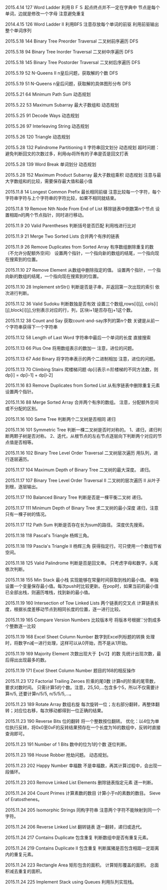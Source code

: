 2015.4.14
127 Word Ladder
利用ＢＦＳ
起点终点并不一定在字典中
节点是每个单词，边就是修改一个字母
注意避免重复

2014.4.15
126 Word Ladder II
利用BFS
注意存放每个单词的前驱
利用前驱输出整个单词序列

2015.5.18
144 Binary Tree Preorder Traversal
二叉树前序遍历
DFS

2015.5.18
94 Binary Tree Inorder Traversal
二叉树中序遍历
DFS

2015.5.18
145 Binary Tree Postorder Traversal
二叉树后序遍历
DFS

2015.5.19
52 N-Queens II
n皇后问题，获取解的个数
DFS

2015.5.19
51 N-Queens
n皇后问题，获取解的具体图形分布
DFS

2015.5.21
64 Minimum Path Sum
动态规划

2015.5.22
53 Maximum Subarray
最大子数组和
动态规划

2015.5.25
91 Decode Ways
动态规划

2015.5.26
97 Interleaving String
动态规划

2015.5.26
120 Triangle
动态规划

2015.5.28
132 Palindrome Partitioning II
字符串回文划分
动态规划
超时问题：避免判断回文的次数过多，利用dp将所有的子串是否是回文打表

2015.5.28
139 Word Break
单词划分
动态规划

2015.5.28
152 Maximum Product Subarray
最大子数组乘积
动态规划
注意与最大字数组和的比较，需要保存最大值和最小值

2015.11.8
14 Longest Common Prefix 
最长相同前缀
注意比较每一个字符，每个字符串字符与上个字符串的字符比较，如果不相同就结束。

2015.11.8
19 Remove Nth Node From End of List
移除链表中倒数第n个节点
设置相距n的两个节点指针，同时进行移动。

2015.11.9
20 Valid Parentheses
判断括号是否匹配
利用栈进行比对

2015.11.9
21 Merge Two Sorted Lists
合并两个有序的链表

2015.11.9
26 Remove Duplicates from Sorted Array
有序数组删除重复的数（不允许分配额外空间）
设置两个指针，一个指向新的数组的结尾，一个指向现在搜索到的位置。

2015.11.10
27 Remove Element
从数组中删除指定的值。
设置两个指针，一个指向新的数组的结尾，一个指向现在搜索到的位置。

2015.11.10
28 Implement strStr()
判断是否是子串，并返回第一次出现的索引
依次进行判断。

2015.11.12
36 Valid Sudoku
判断数独是否有效
设置三个数组,rows[i][j], cols[i][j],block[i][j],分别表示对应的行，列，区块i+1是否存在j+1这个数。 

2015.11.12
38 Count and Say
获取count-and-say序列的第n个数
关键是从前一个字符串获得下一个字符串

2015.11.12
58 Length of Last Word
字符串中最后一个单词的长度
直接搜索

2015.11.13
66 Plus One
将用数组表示的数加一
注意，进位的问题。

2015.11.13
67 Add Binary
将字符串表示的两个二进制相加
注意，进位的问题。

2015.11.13
70 Climbing Stairs
爬楼梯问题
dp[i]表示ｎ阶楼梯的不同方法数，则dp[i] = dp[i-1] + dp[i-2]

2015.11.16
83 Remove Duplicates from Sorted List
从有序链表中删除重复元素
设置两个指针。

2015.11.16
88 Merge Sorted Array
合并两个有序的数组。
注意，分配额外空间或不分配的区别。

2015.11.16
100 Same Tree
判断两个二叉树是否相同
递归

2015.11.16
101 Symmetric Tree
判断一棵二叉树是否时对称的。
1、递归，递归判断两颗子树是否对称。
2、迭代，从根节点的左右节点逐层向下判断两个对应的节点值是否相等。

2015.11.16
102 Binary Tree Level Order Traversal
二叉树层次遍历
用队列，进行逐层遍历。

2015.11.17
104 Maximum Depth of Binary Tree
二叉树的最大深度。
递归。

2015.11.17
107 Binary Tree Level Order Traversal II
二叉树的层次遍历 II
从叶子到根，逐层输出。

2015.11.17
110 Balanced Binary Tree
判断是否是一棵平衡二叉树
递归。

2015.11.17
111 Minimum Depth of Binary Tree
求二叉树的最小深度
递归，注意只有一棵子树的情况。

2015.11.17
112 Path Sum
判断是否存在长为sum的路径。
深度优先搜索。

2015.11.18
118 Pascal's Triangle
杨辉三角。

2015.11.18
119 Pascla's Triangle II
杨辉三角
获得指定行。可只使用一个数组节省空间。

2015.11.18
125 Valid Palindrome
判断是否是回文串。
只考虑字母和数字。头尾依次判断。

2015.11.18
155 Min Stack
最小栈
实现能够在常量时间获取到栈的最小值。
单独设置一个变量保存最小值。每次push时比较更新。在pop时，如果当前的最小值已全部出栈，则遍历堆栈，找到新的最小值。

2015.11.19
160 Intersection of Tow Linked Lists
两个链表的交叉点
计算链表长度，根据长度差移动节点到相同长度的位置，逐一进行比较。

2015.11.19
165 Compare Version Numbers
比较版本号
将版本号根据'.'分割成多个整数逐一比较

2015.11.19 
168 Excel Sheet Column Number
数字到Excel列标题的转换
处理时，将数字n减一进行处理，这样可以从0开始，而不是从1开始。

2015.11.19
169 Majority Element
次数出现大于【n/2】的数
先统计出现次数，最后得出出现最多的数。

2015.11.19
171 Excel Sheet Column Number
题目的168的相反操作

2015.11.23
172 Factorial Trailing Zeroes
阶乘的尾0数
计算n的阶乘的尾零数，要求对数时间。
只需计算5的个数。注意，25,50,...包含多个5，所以不仅需要计算n/5, 还要计算n/5/5, n/5/5/5,...。

2015.11.23
189 Rotate Array
数组右旋
每次旋转一位；左右部分翻转，再整体翻转；对应位右移，每次移动都得到一位正确的结果。

2015.11.23
190 Reverse Bits 
位的翻转
将一个整数按位翻转。
优化：以4位为单位执行反转，将0x0至0xF的反转结果预存在一个长度为16的数组中，反转时直接查询即可。

2015.11.23
191 Number of 1 Bits
数中的位为1的个数
逐位判断。

2015.11.23
198 House Robber
抢劫问题。
动态规划。

2015.11.23
202 Happy Number
幸福数
不是幸福数，再其计算过程中，会出现一段循环。

2015.11.23
203 Remove Linked List Elements
删除链表指定元素
逐一判断。

2015.11.24
204 Count Primes
计算素数的数目
计算小于n的素数的数目。
Sieve of Eratosthenes。 

2015.11.24
205 Isomorphic Strings
同构字符串
注意两个字符不能映射到同一个字符。

2015.11.24
206 Reverse Linked List
翻转链表
逐一翻转，递归或迭代。

2015.11.24
217 Contains Duplicate
包含重复
判断数组中是否有重复元素。

2015.11.24
219 Contains Duplicate II
包含重复
判断属猪是否包含相距一定距离内的重复元素。

2015.11.24
223 Rectangle Area
矩形包含的面积。
计算矩形覆盖的面积。
总面积减去重复的面积。

2015.11.24
225 Implement Stack using Queues
利用队列实现栈。
